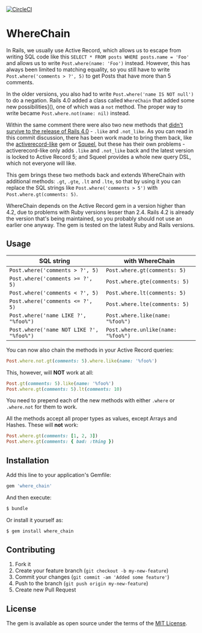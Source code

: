 [![CircleCI](https://circleci.com/gh/marcinruszkiewicz/where_chain.svg?style=svg)](https://circleci.com/gh/marcinruszkiewicz/where_chain)

# WhereChain

In Rails, we usually use Active Record, which allows us to escape from writing SQL code like this `SELECT * FROM posts WHERE posts.name = 'Foo'` and allows us to write `Post.where(name: 'Foo')` instead. However, this has always been limited to matching equality, so you still have to write `Post.where('comments > ?', 5)` to get Posts that have more than 5 comments. 

In the older versions, you also had to write `Post.where('name IS NOT null')` to do a negation. Rails 4.0 added a class called `WhereChain` that added some new possibilities](), one of which was a `not` method. The proper way to write  became `Post.where.not(name: nil)` instead.

Within the same comment there were also two new methods that [didn't survive to the release of Rails 4.0](https://github.com/rails/rails/commit/8d02afeaee8993bd0fde69687fdd9bf30921e805) - `.like` and `.not_like`. As you can read in this commit discussion, there has been work made to bring them back, like the [activerecord-like](https://github.com/ReneB/activerecord-like) gem or [Squeel](https://github.com/activerecord-hackery/squeel), but these has their own problems - activerecord-like only adds `.like` and `.not_like` back and the latest version is locked to Active Record 5; and Squeel provides a whole new query DSL, which not everyone will like.

This gem brings these two methods back and extends WhereChain with additional methods: `.gt`, `.gte`, `.lt` and `.lte`, so that by using it you can replace the SQL strings like `Post.where('comments > 5')` with `Post.where.gt(comments: 5)`.

WhereChain depends on the Active Record gem in a version higher than 4.2, due to problems with Ruby versions lesser than 2.4. Rails 4.2 is already the version that's being maintained, so you probably should not use an earlier one anyway. The gem is tested on the latest Ruby and Rails versions.

## Usage

| SQL string | with WhereChain |
|------------|-----------------|
|`Post.where('comments > ?', 5)` | `Post.where.gt(comments: 5)` |
|`Post.where('comments >= ?', 5)` | `Post.where.gte(comments: 5)` |
|`Post.where('comments < ?', 5)` | `Post.where.lt(comments: 5)` |
|`Post.where('comments <= ?', 5)` | `Post.where.lte(comments: 5)` |
|`Post.where('name LIKE ?', "%foo%")` | `Post.where.like(name: "%foo%")` |
|`Post.where('name NOT LIKE ?', "%foo%")` | `Post.where.unlike(name: "%foo%")` |


You can now also chain the methods in your Active Record queries:

```ruby
Post.where.not.gt(comments: 5).where.like(name: '%foo%')
```

This, however, will **NOT** work at all:

```ruby
Post.gt(comments: 5).like(name: '%foo%')
Post.where.gt(comments: 5).lt(comments: 10)
```

You need to prepend each of the new methods with either `.where` or `.where.not` for them to work.

All the methods accept all proper types as values, except Arrays and Hashes. These will **not** work:

```ruby
Post.where.gt(comments: [1, 2, 3])
Post.where.gt(comments: { bad: :thing })
```

## Installation
Add this line to your application's Gemfile:

```ruby
gem 'where_chain'
```

And then execute:
```bash
$ bundle
```

Or install it yourself as:
```bash
$ gem install where_chain
```

## Contributing

1. Fork it
2. Create your feature branch (`git checkout -b my-new-feature`)
3. Commit your changes (`git commit -am 'Added some feature'`)
4. Push to the branch (`git push origin my-new-feature`)
5. Create new Pull Request

## License
The gem is available as open source under the terms of the [MIT License](http://opensource.org/licenses/MIT).
